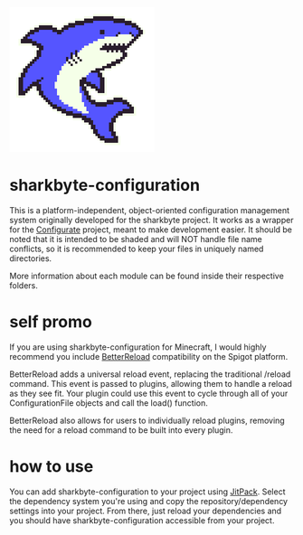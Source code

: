 ![Image](/files/SharkByte_Logo.png)

# sharkbyte-configuration

This is a platform-independent, object-oriented configuration management system originally developed for the sharkbyte
project. It works as a wrapper for the [Configurate](https://github.com/SpongePowered/Configurate) project, meant to
make development easier. It should be noted that it is intended to be shaded and will NOT handle file name conflicts, 
so it is recommended to keep your files in uniquely named directories.

More information about each module can be found inside their respective folders.

# self promo

If you are using sharkbyte-configuration for Minecraft, I would highly recommend you include
[BetterReload](https://github.com/amnoah/BetterReload) compatibility on the Spigot platform.

BetterReload adds a universal reload event, replacing the traditional /reload command. This event is passed to plugins,
allowing them to handle a reload as they see fit. Your plugin could use this event to cycle through all of your
ConfigurationFile objects and call the load() function.

BetterReload also allows for users to individually reload plugins, removing the need for a reload command to be built
into every plugin.

# how to use

You can add sharkbyte-configuration to your project using [JitPack](https://jitpack.io/#amnoah/sharkbyte-configuration/1.0.0). 
Select the dependency system you're using and copy the repository/dependency settings into your project. From there, 
just reload your dependencies and you should have sharkbyte-configuration accessible from your project.